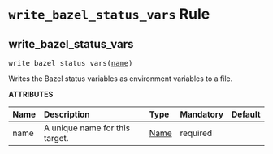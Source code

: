 <!-- Generated with Stardoc, Do Not Edit! -->
# `write_bazel_status_vars` Rule


<a id="#write_bazel_status_vars"></a>

## write_bazel_status_vars

<pre>
write_bazel_status_vars(<a href="#write_bazel_status_vars-name">name</a>)
</pre>

Writes the Bazel status variables as environment variables to a file.

**ATTRIBUTES**


| Name  | Description | Type | Mandatory | Default |
| :------------- | :------------- | :------------- | :------------- | :------------- |
| <a id="write_bazel_status_vars-name"></a>name |  A unique name for this target.   | <a href="https://bazel.build/docs/build-ref.html#name">Name</a> | required |  |


